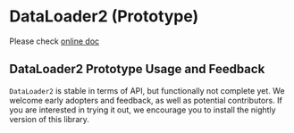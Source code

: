 # DataLoader2 (Prototype)

Please check [online doc](https://pytorch.org/data/main/dataloader2.html#dataloader2)

## DataLoader2 Prototype Usage and Feedback

`DataLoader2` is stable in terms of API, but functionally not complete yet. We welcome early adopters and feedback, as
well as potential contributors. If you are interested in trying it out, we encourage you to install the nightly version
of this library.
